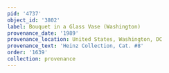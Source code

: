 ```yaml
---
pid: '4737'
object_id: '3802'
label: Bouquet in a Glass Vase (Washington)
provenance_date: '1989'
provenance_location: United States, Washington, DC
provenance_text: 'Heinz Collection, Cat. #8'
order: '1639'
collection: provenance
---
```

